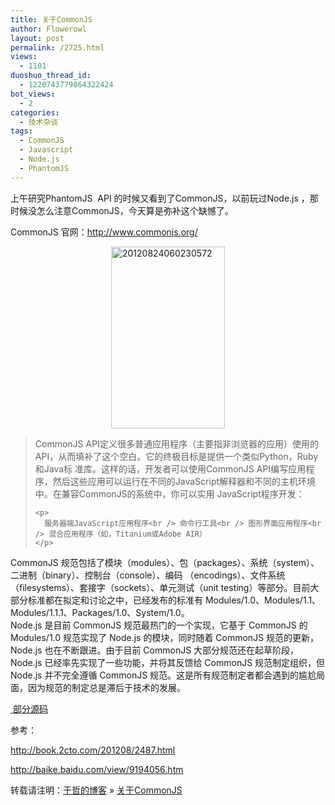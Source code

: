 ```yaml
---
title: 关于CommonJS
author: Flowerowl
layout: post
permalink: /2725.html
views:
  - 1101
duoshuo_thread_id:
  - 1220743779864322424
bot_views:
  - 2
categories:
  - 技术杂谈
tags:
  - CommonJS
  - Javascript
  - Node.js
  - PhantomJS
---
```

<div id="p_fullcontent" class="detail">
  <p>
    上午研究PhantomJS  API 的时候又看到了CommonJS，以前玩过Node.js ，那时候没怎么注意CommonJS，今天算是弥补这个缺憾了。
  </p>
  
  <p>
    CommonJS 官网：<a href="http://www.commonjs.org/">http://www.commonjs.org/</a>
  </p>
  
  <p>
    <img style="display: block; margin-left: auto; margin-right: auto;" title="20120824060230572.gif" src="http://lazynight.me/wp-content/uploads/2012/11/20120824060230572.gif" alt="20120824060230572" width="182" height="291" border="0" />
  </p>
  
  <blockquote>
    <p>
      CommonJS API定义很多普通应用程序（主要指非浏览器的应用）使用的API，从而填补了这个空白。它的终极目标是提供一个类似Python，Ruby和Java标 准库。这样的话，开发者可以使用CommonJS API编写应用程序，然后这些应用可以运行在不同的JavaScript解释器和不同的主机环境中。在兼容CommonJS的系统中，你可以实用 JavaScript程序开发：
    </p>
    
    <p>
      服务器端JavaScript应用程序<br /> 命令行工具<br /> 图形界面应用程序<br /> 混合应用程序（如，Titanium或Adobe AIR）
    </p>
  </blockquote>
</div>

CommonJS 规范包括了模块（modules）、包（packages）、系统（system）、二进制（binary）、控制台（console）、编码 （encodings）、文件系统（filesystems）、套接字（sockets）、单元测试（unit testing）等部分。目前大部分标准都在拟定和讨论之中，已经发布的标准有 Modules/1.0、Modules/1.1、Modules/1.1.1、Packages/1.0、System/1.0。  
Node.js 是目前 CommonJS 规范最热门的一个实现，它基于 CommonJS 的 Modules/1.0 规范实现了 Node.js 的模块，同时随着 CommonJS 规范的更新，Node.js 也在不断跟进。由于目前 CommonJS 大部分规范还在起草阶段，Node.js 已经率先实现了一些功能，并将其反馈给 CommonJS 规范制定组织，但 Node.js 并不完全遵循 CommonJS 规范。这是所有规范制定者都会遇到的尴尬局面，因为规范的制定总是滞后于技术的发展。

[ 部分源码][1]

参考：

<http://book.2cto.com/201208/2487.html>

<http://baike.baidu.com/view/9194056.htm>

转载请注明：[于哲的博客][2] &raquo; [关于CommonJS][3]

 [1]: https://github.com/commonjs/commonjs
 [2]: http://localhost/wordpress
 [3]: http://localhost/wordpress/2725.html